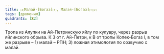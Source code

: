 ```yaml
---
title: ⒜Малай-[Богаз]⒯, Малая-[Богаз]⒯⒵
tags: [дромоним]
quadrants: [Ж2]
---
```


Тропа из Алупки на Ай-Петринскую яйлу по кулуару, через разрыв яйлинского
обрыва. К З от г. Ай-Петри, к В от тропы Копек-Богаз I, в том же разрыве – 1)
малай – РПН; 3) ложная этимология по созвучию с малай.

